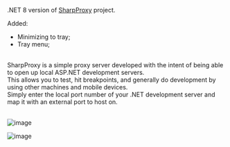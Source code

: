 .NET 8 version of [SharpProxy](https://github.com/jocull/SharpProxy) project.

Added:
- Minimizing to tray;
- Tray menu;
<br/>
SharpProxy is a simple proxy server developed with the intent of being able to open up local ASP.NET development servers.<br/>
This allows you to test, hit breakpoints, and generally do development by using other machines and mobile devices.<br/>
Simply enter the local port number of your .NET development server and map it with an external port to host on.
<br/><br/>

![image](https://github.com/mythter/SharpProxyCore/assets/60883514/ebbe5dc6-51f6-4664-be5f-7c8b24574ea4)

![image](https://github.com/mythter/SharpProxyCore/assets/60883514/3524139a-6852-4273-bc52-96c48f3b0dbc)
